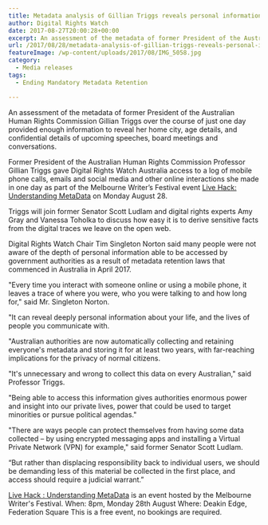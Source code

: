 ```yaml
---
title: Metadata analysis of Gillian Triggs reveals personal information open to unwarranted government surveillance
author: Digital Rights Watch
date: 2017-08-27T20:00:28+00:00
excerpt: An assessment of the metadata of former President of the Australian Human Rights Commission Gillian Triggs over the course of just one day provided enough information to reveal her home city, age details, and confidential details of upcoming speeches, board meetings and conversations.
url: /2017/08/28/metadata-analysis-of-gillian-triggs-reveals-personal-information-open-to-unwarranted-government-surveillance/
featureImage: /wp-content/uploads/2017/08/IMG_5058.jpg
category:
  - Media releases
tags:
  - Ending Mandatory Metadata Retention

---
```

An assessment of the metadata of former President of the Australian Human Rights Commission Gillian Triggs over the course of just one day provided enough information to reveal her home city, age details, and confidential details of upcoming speeches, board meetings and conversations.

Former President of the Australian Human Rights Commission Professor Gillian Triggs gave Digital Rights Watch Australia access to a log of mobile phone calls, emails and social media and other online interactions she made in one day as part of the Melbourne Writer&#8217;s Festival event [Live Hack: Understanding MetaData][1] on Monday August 28.

Triggs will join former Senator Scott Ludlam and digital rights experts Amy Gray and Vanessa Toholka to discuss how easy it is to derive sensitive facts from the digital traces we leave on the open web.

Digital Rights Watch Chair Tim Singleton Norton said many people were not aware of the depth of personal information able to be accessed by government authorities as a result of metadata retention laws that commenced in Australia in April 2017.

"Every time you interact with someone online or using a mobile phone, it leaves a trace of where you were, who you were talking to and how long for," said Mr. Singleton Norton.

"It can reveal deeply personal information about your life, and the lives of people you communicate with.

"Australian authorities are now automatically collecting and retaining everyone's metadata and storing it for at least two years, with far-reaching implications for the privacy of normal citizens.

"It's unnecessary and wrong to collect this data on every Australian," said Professor Triggs.

"Being able to access this information gives authorities enormous power and insight into our private lives, power that could be used to target minorities or pursue political agendas."

"There are ways people can protect themselves from having some data collected – by using encrypted messaging apps and installing a Virtual Private Network (VPN) for example," said former Senator Scott Ludlam.

&#8220;But rather than displacing responsibility back to individual users, we should be demanding less of this material be collected in the first place, and access should require a judicial warrant.&#8221;

[Live Hack : Understanding MetaData][1] is an event hosted by the Melbourne Writer's Festival.
When: 8pm, Monday 28th August
Where: Deakin Edge, Federation Square
This is a free event, no bookings are required.

 [1]: http://mwf.com.au/session/live-hack-understanding-metadata-2/
